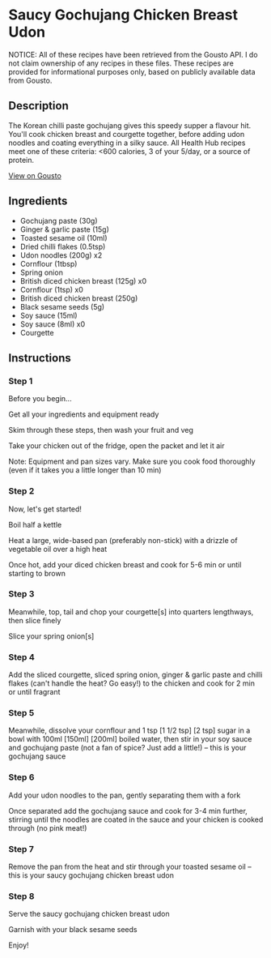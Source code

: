 # Saucy Gochujang Chicken Breast Udon

NOTICE: All of these recipes have been retrieved from the Gousto API. I do not claim ownership of any recipes in these files. These recipes are provided for informational purposes only, based on publicly available data from Gousto.

## Description

The Korean chilli paste gochujang gives this speedy supper a flavour hit. You'll cook chicken breast and courgette together, before adding udon noodles and coating everything in a silky sauce. All Health Hub recipes meet one of these criteria: <600 calories, 3 of your 5/day, or a source of protein.

[View on Gousto](https://www.gousto.co.uk/recipes/cookbook/saucy-gochujang-chicken-breast-udon)

## Ingredients

- Gochujang paste (30g)
- Ginger & garlic paste (15g)
- Toasted sesame oil (10ml)
- Dried chilli flakes (0.5tsp)
- Udon noodles (200g) x2
- Cornflour (1tbsp)
- Spring onion
- British diced chicken breast (125g) x0
- Cornflour (1tsp) x0
- British diced chicken breast (250g)
- Black sesame seeds (5g)
- Soy sauce (15ml)
- Soy sauce (8ml) x0
- Courgette

## Instructions


### Step 1

Before you begin...

Get all your ingredients and equipment ready

Skim through these steps, then wash your fruit and veg

Take your chicken out of the fridge, open the packet and let it air

Note: Equipment and pan sizes vary. Make sure you cook food thoroughly (even if it takes you a little longer than 10 min)


### Step 2

Now, let's get started!

Boil half a kettle

Heat a large, wide-based pan (preferably non-stick) with a drizzle of vegetable oil over a high heat

Once hot, add your diced chicken breast and cook for 5-6 min or until starting to brown


### Step 3

Meanwhile, top, tail and chop your courgette[s] into quarters lengthways, then slice finely

Slice your spring onion[s]


### Step 4

Add the sliced courgette, sliced spring onion, ginger & garlic paste and chilli flakes (can't handle the heat? Go easy!) to the chicken and cook for 2 min or until fragrant


### Step 5

Meanwhile, dissolve your cornflour and 1 tsp <span class="text-purple">[1 1/2 tsp] </span><span class="text-danger">[2 tsp] </span>sugar in a  bowl with 100ml <span class="text-purple">[150ml] </span><span class="text-danger">[200ml] </span>boiled water, then stir in your soy sauce and gochujang paste (not a fan of spice? Just add a little!) – this is your gochujang sauce


### Step 6

Add your udon noodles to the pan, gently separating them with a fork

Once separated add the gochujang sauce and cook for 3-4 min further, stirring until the noodles are coated in the sauce and your chicken is cooked through (no pink meat!)


### Step 7

Remove the pan from the heat and stir through your toasted sesame oil – this is your saucy gochujang chicken breast udon

### Step 8

Serve the saucy gochujang chicken breast udon

Garnish with your black sesame seeds

Enjoy!

